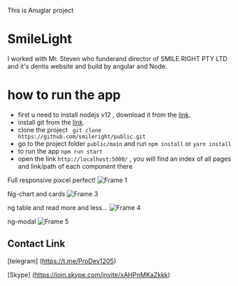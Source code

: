 This is Anuglar project

# SmileLight
I worked with Mr. Steven who funderand director of SMILE RIGHT PTY LTD and it's dentis website and build by angular and Node.

# how to run the app 
- first u need to install nodejs v12 , download it from the [link](https://nodejs.org/dist/latest-v12.x/). 
- install git from the [link](https://git-scm.com/downloads).
- clone the project ` git clone https://github.com/smileright/public.git`
- go to the project folder ` public/main `  and run `npm install` or `yarn install`
- to run the app `npm run start`
- open the link `http://localhost:5000/` , you will find an index of all pages and link/path of each component there


Full responsive pixcel perfect!
![Frame 1](https://user-images.githubusercontent.com/86986628/130812879-6ac2f0f7-d83e-4583-82ec-8c9a6805eff9.png)

Ng-chart and cards
![Frame 3](https://user-images.githubusercontent.com/86986628/130813631-c042f703-93d1-4a12-a079-a838b6f04248.png)

ng table and read more and less...
![Frame 4](https://user-images.githubusercontent.com/86986628/130813783-9dc176de-afdd-4895-8bb8-5e1aad8262f5.png)

ng-modal
![Frame 5](https://user-images.githubusercontent.com/86986628/130814145-2e83d80a-a899-4224-8535-0d9456c340ae.png)

## Contact Link

[telegram] (https://t.me/ProDev1205)

[Skype] (https://join.skype.com/invite/xAHPnMKaZkkk)
